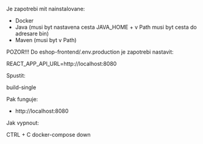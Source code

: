 Je zapotrebi mit nainstalovane:

- Docker
- Java (musi byt nastavena cesta JAVA_HOME + v Path musi byt cesta do adresare bin)
- Maven (musi byt v Path)

POZOR!!! Do eshop-frontend/.env.production je zapotrebi nastavit:

  REACT_APP_API_URL=http://localhost:8080

Spustit:

  build-single

Pak funguje:

- http://localhost:8080

Jak vypnout:

  CTRL + C
  docker-compose down